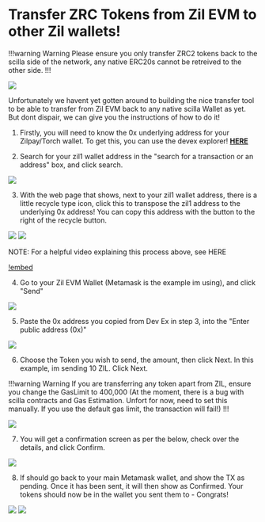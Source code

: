 # Transfer ZRC Tokens from Zil EVM to other Zil wallets!

!!!warning Warning
Please ensure you only transfer ZRC2 tokens back to the scilla side of the network, any native ERC20s cannot be retreived to the other side.
!!!

![](../../.gitbook/assets/PS_HT_ZIL_tokens.png)

Unfortunately we havent yet gotten around to building the nice transfer tool to be able to transfer from Zil EVM back to any native scilla Wallet as yet.  But dont dispair, we can give you the instructions of how to do it!

1. Firstly, you will need to know the 0x underlying address for your Zilpay/Torch wallet.  To get this, you can use the devex explorer! [**HERE**](https://devex.zilliqa.com/?network=https%3A%2F%2Fapi.zilliqa.com)

2. Search for your zil1 wallet address in the "search for a transaction or an address" box, and click search.

![](../../.gitbook/assets/TFEVM1.png)

3. With the web page that shows, next to your zil1 wallet address, there is a little recycle type icon, click this to transpose the zil1 address to the underlying 0x address!  You can copy this address with the button to the right of the recycle button.

![](../../.gitbook/assets/TFEVM2.png)
![](../../.gitbook/assets/TFEVM3.png)

NOTE: For a helpful video explaining this process above, see HERE

[!embed](../../.gitbook/assets/DevEx.mp4)

4. Go to your Zil EVM Wallet (Metamask is the example im using), and click "Send"

![](../../.gitbook/assets/TFEVM4.png)

5. Paste the 0x address you copied from Dev Ex in step 3, into the "Enter public address (0x)" 

![](../../.gitbook/assets/TFEVM5.png)

6. Choose the Token you wish to send, the amount, then click Next.  In this example, im sending 10 ZIL.  Click Next.

!!!warning Warning
If you are transferring any token apart from ZIL, ensure you change the GasLimit to 400,000 (At the moment, there is a bug with scilla contracts and Gas Estimation.  Unfort for now, need to set this manually.  If you use the default gas limit, the transaction will fail!)
!!!

![](../../.gitbook/assets/TFEVM6.png)

7. You will get a confirmation screen as per the below, check over the details, and click Confirm.

![](../../.gitbook/assets/TFEVM7.png)

8. If should go back to your main Metamask wallet, and show the TX as pending.  Once it has been sent, it will then show as Confirmed.  Your tokens should now be in the wallet you sent them to - Congrats!

![](../../.gitbook/assets/TFEVM8.png)
![](../../.gitbook/assets/TFEVM9.png)
